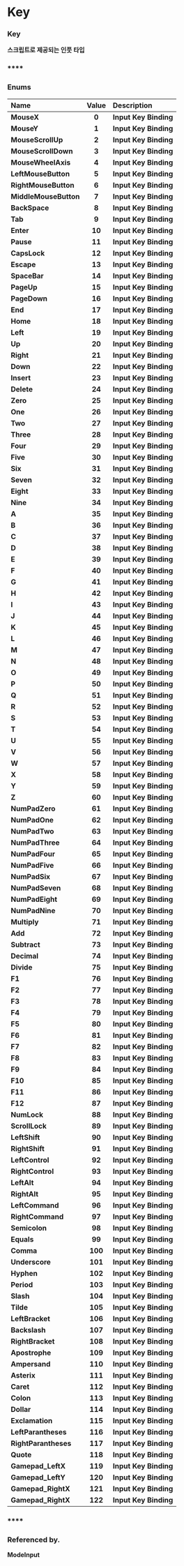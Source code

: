# Key

### **Key**

**스크립트로 제공되는 인풋 타입**

### \*\*\*\*

### **Enums**

| **Name** | **Value** | **Description** |
| :--- | :---: | :--- |
| **MouseX** | **0** | **Input Key Binding** |
| **MouseY** | **1** | **Input Key Binding** |
| **MouseScrollUp** | **2** | **Input Key Binding** |
| **MouseScrollDown** | **3** | **Input Key Binding** |
| **MouseWheelAxis** | **4** | **Input Key Binding** |
| **LeftMouseButton** | **5** | **Input Key Binding** |
| **RightMouseButton** | **6** | **Input Key Binding** |
| **MiddleMouseButton** | **7** | **Input Key Binding** |
| **BackSpace** | **8** | **Input Key Binding** |
| **Tab** | **9** | **Input Key Binding** |
| **Enter** | **10** | **Input Key Binding** |
| **Pause** | **11** | **Input Key Binding** |
| **CapsLock** | **12** | **Input Key Binding** |
| **Escape** | **13** | **Input Key Binding** |
| **SpaceBar** | **14** | **Input Key Binding** |
| **PageUp** | **15** | **Input Key Binding** |
| **PageDown** | **16** | **Input Key Binding** |
| **End** | **17** | **Input Key Binding** |
| **Home** | **18** | **Input Key Binding** |
| **Left** | **19** | **Input Key Binding** |
| **Up** | **20** | **Input Key Binding** |
| **Right** | **21** | **Input Key Binding** |
| **Down** | **22** | **Input Key Binding** |
| **Insert** | **23** | **Input Key Binding** |
| **Delete** | **24** | **Input Key Binding** |
| **Zero** | **25** | **Input Key Binding** |
| **One** | **26** | **Input Key Binding** |
| **Two** | **27** | **Input Key Binding** |
| **Three** | **28** | **Input Key Binding** |
| **Four** | **29** | **Input Key Binding** |
| **Five** | **30** | **Input Key Binding** |
| **Six** | **31** | **Input Key Binding** |
| **Seven** | **32** | **Input Key Binding** |
| **Eight** | **33** | **Input Key Binding** |
| **Nine** | **34** | **Input Key Binding** |
| **A** | **35** | **Input Key Binding** |
| **B** | **36** | **Input Key Binding** |
| **C** | **37** | **Input Key Binding** |
| **D** | **38** | **Input Key Binding** |
| **E** | **39** | **Input Key Binding** |
| **F** | **40** | **Input Key Binding** |
| **G** | **41** | **Input Key Binding** |
| **H** | **42** | **Input Key Binding** |
| **I** | **43** | **Input Key Binding** |
| **J** | **44** | **Input Key Binding** |
| **K** | **45** | **Input Key Binding** |
| **L** | **46** | **Input Key Binding** |
| **M** | **47** | **Input Key Binding** |
| **N** | **48** | **Input Key Binding** |
| **O** | **49** | **Input Key Binding** |
| **P** | **50** | **Input Key Binding** |
| **Q** | **51** | **Input Key Binding** |
| **R** | **52** | **Input Key Binding** |
| **S** | **53** | **Input Key Binding** |
| **T** | **54** | **Input Key Binding** |
| **U** | **55** | **Input Key Binding** |
| **V** | **56** | **Input Key Binding** |
| **W** | **57** | **Input Key Binding** |
| **X** | **58** | **Input Key Binding** |
| **Y** | **59** | **Input Key Binding** |
| **Z** | **60** | **Input Key Binding** |
| **NumPadZero** | **61** | **Input Key Binding** |
| **NumPadOne** | **62** | **Input Key Binding** |
| **NumPadTwo** | **63** | **Input Key Binding** |
| **NumPadThree** | **64** | **Input Key Binding** |
| **NumPadFour** | **65** | **Input Key Binding** |
| **NumPadFive** | **66** | **Input Key Binding** |
| **NumPadSix** | **67** | **Input Key Binding** |
| **NumPadSeven** | **68** | **Input Key Binding** |
| **NumPadEight** | **69** | **Input Key Binding** |
| **NumPadNine** | **70** | **Input Key Binding** |
| **Multiply** | **71** | **Input Key Binding** |
| **Add** | **72** | **Input Key Binding** |
| **Subtract** | **73** | **Input Key Binding** |
| **Decimal** | **74** | **Input Key Binding** |
| **Divide** | **75** | **Input Key Binding** |
| **F1** | **76** | **Input Key Binding** |
| **F2** | **77** | **Input Key Binding** |
| **F3** | **78** | **Input Key Binding** |
| **F4** | **79** | **Input Key Binding** |
| **F5** | **80** | **Input Key Binding** |
| **F6** | **81** | **Input Key Binding** |
| **F7** | **82** | **Input Key Binding** |
| **F8** | **83** | **Input Key Binding** |
| **F9** | **84** | **Input Key Binding** |
| **F10** | **85** | **Input Key Binding** |
| **F11** | **86** | **Input Key Binding** |
| **F12** | **87** | **Input Key Binding** |
| **NumLock** | **88** | **Input Key Binding** |
| **ScrollLock** | **89** | **Input Key Binding** |
| **LeftShift** | **90** | **Input Key Binding** |
| **RightShift** | **91** | **Input Key Binding** |
| **LeftControl** | **92** | **Input Key Binding** |
| **RightControl** | **93** | **Input Key Binding** |
| **LeftAlt** | **94** | **Input Key Binding** |
| **RightAlt** | **95** | **Input Key Binding** |
| **LeftCommand** | **96** | **Input Key Binding** |
| **RightCommand** | **97** | **Input Key Binding** |
| **Semicolon** | **98** | **Input Key Binding** |
| **Equals** | **99** | **Input Key Binding** |
| **Comma** | **100** | **Input Key Binding** |
| **Underscore** | **101** | **Input Key Binding** |
| **Hyphen** | **102** | **Input Key Binding** |
| **Period** | **103** | **Input Key Binding** |
| **Slash** | **104** | **Input Key Binding** |
| **Tilde** | **105** | **Input Key Binding** |
| **LeftBracket** | **106** | **Input Key Binding** |
| **Backslash** | **107** | **Input Key Binding** |
| **RightBracket** | **108** | **Input Key Binding** |
| **Apostrophe** | **109** | **Input Key Binding** |
| **Ampersand** | **110** | **Input Key Binding** |
| **Asterix** | **111** | **Input Key Binding** |
| **Caret** | **112** | **Input Key Binding** |
| **Colon** | **113** | **Input Key Binding** |
| **Dollar** | **114** | **Input Key Binding** |
| **Exclamation** | **115** | **Input Key Binding** |
| **LeftParantheses** | **116** | **Input Key Binding** |
| **RightParantheses** | **117** | **Input Key Binding** |
| **Quote** | **118** | **Input Key Binding** |
| **Gamepad\_LeftX** | **119** | **Input Key Binding** |
| **Gamepad\_LeftY** | **120** | **Input Key Binding** |
| **Gamepad\_RightX** | **121** | **Input Key Binding** |
| **Gamepad\_RightX** | **122** | **Input Key Binding** |

### \*\*\*\*

### **Referenced by.**

**ModeInput**  


